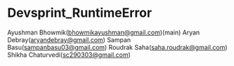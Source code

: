 # Devsprint_RuntimeError
 Ayushman Bhowmik(bhowmikayushman@gmail.com)(main)
 Aryan Debray(aryandebray@gmail.com)
 Sampan Basu(sampanbasu03@gmail.com)
 Roudrak Saha(saha.roudrak@gmail.com)
 Shikha Chaturvedi(sc290303@gmail.com)
